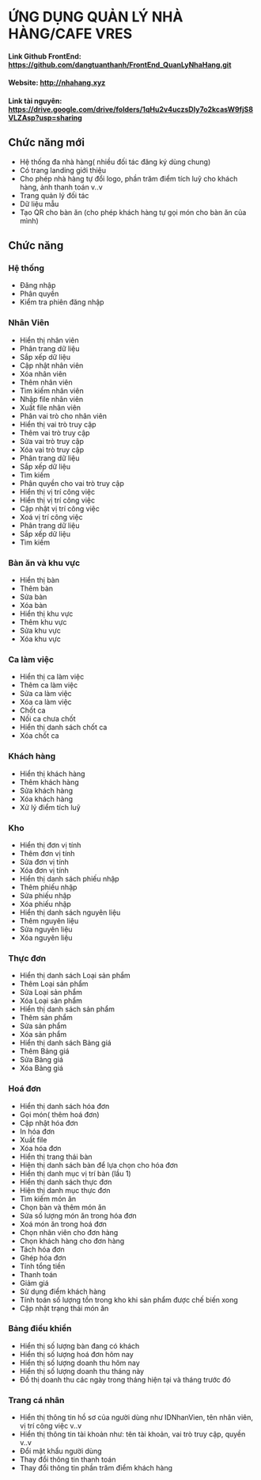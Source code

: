 # ỨNG DỤNG QUẢN LÝ NHÀ HÀNG/CAFE VRES 
#### Link Github FrontEnd: https://github.com/dangtuanthanh/FrontEnd_QuanLyNhaHang.git
#### Website: http://nhahang.xyz
#### Link tài nguyên: https://drive.google.com/drive/folders/1qHu2v4uczsDIy7o2kcasW9fjS8VLZAsp?usp=sharing
## Chức năng mới
- Hệ thống đa nhà hàng( nhiều đối tác đăng ký dùng chung)
- Có trang landing giới thiệu
- Cho phép nhà hàng tự đổi logo, phần trăm điểm tích luỹ cho khách hàng, ảnh thanh toán v..v
- Trang quản lý đối tác
- Dữ liệu mẫu
- Tạo QR cho bàn ăn (cho phép khách hàng tự gọi món cho bàn ăn của mình)
## Chức năng 
### Hệ thống
- Đăng nhập
- Phân quyền
- Kiểm tra phiên đăng nhập
### Nhân Viên
- Hiển thị nhân viên
- Phân trang dữ liệu
- Sắp xếp dữ liệu
- Cập nhật nhân viên
- Xóa nhân viên
- Thêm nhân viên
- Tìm kiếm nhân viên
- Nhập file nhân viên
- Xuất file nhân viên
- Phân vai trò cho nhân viên
- Hiển thị vai trò truy cập
- Thêm vai trò truy cập
- Sửa vai trò truy cập
- Xóa vai trò truy cập
- Phân trang dữ liệu
- Sắp xếp dữ liệu
- Tìm kiếm
- Phân quyền cho vai trò truy cập
- Hiển thị vị trí công việc
- Hiển thị vị trí công việc
- Cập nhật vị trí công việc
- Xoá vị trí công việc
- Phân trang dữ liệu
- Sắp xếp dữ liệu
- Tìm kiếm
### Bàn ăn và khu vực
- Hiển thị bàn
- Thêm bàn
- Sửa bàn
- Xóa bàn
- Hiển thị khu vực
- Thêm khu vực
- Sửa khu vực
- Xóa khu vực
### Ca làm việc
- Hiển thị ca làm việc
- Thêm ca làm việc
- Sửa ca làm việc
- Xóa ca làm việc
- Chốt ca
- Nối ca chưa chốt
- Hiển thị danh sách chốt ca
- Xóa chốt ca
### Khách hàng
- Hiển thị khách hàng
- Thêm khách hàng
- Sửa khách hàng
- Xóa khách hàng
- Xử lý điểm tích luỹ
### Kho
- Hiển thị đơn vị tính
- Thêm đơn vị tính
- Sửa đơn vị tính
- Xóa đơn vị tính
- Hiển thị danh sách phiếu nhập
- Thêm phiếu nhập
- Sửa phiếu nhập
- Xóa phiếu nhập
- Hiển thị danh sách nguyên liệu
- Thêm nguyên liệu
- Sửa nguyên liệu
- Xóa nguyên liệu
### Thực đơn
- Hiển thị danh sách Loại sản phẩm
- Thêm Loại sản phẩm
- Sửa Loại sản phẩm
- Xóa Loại sản phẩm
- Hiển thị danh sách sản phẩm
- Thêm sản phẩm
- Sửa sản phẩm
- Xóa sản phẩm
- Hiển thị danh sách Bảng giá
- Thêm Bảng giá
- Sửa Bảng giá
- Xóa Bảng giá
### Hoá đơn
- Hiển thị danh sách hóa đơn
- Gọi món( thêm hoá đơn)
- Cập nhật hóa đơn
- In hóa đơn
- Xuất file
- Xóa hóa đơn
- Hiển thị trang thái bàn
- Hiện thị danh sách bàn để lựa chọn cho hóa đơn
- Hiển thị danh mục vị trí bàn (lầu 1)
- Hiển thị danh sách thực đơn
- Hiện thị danh mục thực đơn
- Tìm kiếm món ăn
- Chọn bàn và thêm món ăn
- Sửa số lượng món ăn trong hóa đơn
- Xoá món ăn trong hoá đơn
- Chọn nhân viên cho đơn hàng
- Chọn khách hàng cho đơn hàng
- Tách hóa đơn
- Ghép hóa đơn
- Tính tổng tiền
- Thanh toán
- Giảm giá
- Sử dụng điểm khách hàng
- Tính toán số lượng tồn trong kho khi sản phẩm được chế biến xong
- Cập nhật trạng thái món ăn
### Bảng điều khiển
- Hiển thị số lượng bàn đang có khách
- Hiển thị số lượng hoá đơn hôm nay
- Hiển thị số lượng doanh thu hôm nay
- Hiển thị số lượng doanh thu tháng này
- Đồ thị doanh thu các ngày trong tháng hiện tại và tháng trước đó
### Trang cá nhân
- Hiển thị thông tin hồ sơ của người dùng như IDNhanVien, tên nhân viên, vị trí công việc v..v
- Hiển thị thông tin tài khoản như: tên tài khoản, vai trò truy cập, quyền v..v
- Đổi mật khẩu người dùng
- Thay đổi thông tin thanh toán
- Thay đổi thông tin phần trăm điểm khách hàng

